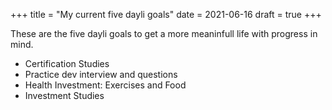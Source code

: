 +++
title = "My current five dayli goals"
date = 2021-06-16
draft = true
+++

These are the five dayli goals to get a more meaninfull life with progress in mind.
<!-- more -->

- Certification Studies
- Practice dev interview and questions 
- Health Investment: Exercises and Food
- Investment Studies

